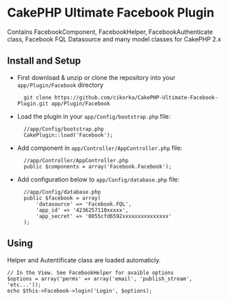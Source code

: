 # CakePHP Ultimate Facebook Plugin

Contains FacebookComponent, FacebookHelper, FacebookAuthenticate class, Facebook FQL Datasource and many model classes for CakePHP 2.x

## Install and Setup

* First download & unzip or clone the repository into your `app/Plugin/Facebook` directory

		git clone https://github.com/cikorka/CakePHP-Ultimate-Facebook-Plugin.git app/Plugin/Facebook

* Load the plugin in your `app/Config/bootstrap.php` file:

		//app/Config/bootstrap.php
		CakePlugin::load('Facebook');

* Add component in `app/Controller/AppController.php` file:

		//app/Controller/AppController.php
		public $components = array('Facebook.Facebook');

* Add configuration below to `app/Config/database.php` file:

		//app/Config/database.php
		public $facebook = array(
			'datasource' => 'Facebook.FQL',
			'app_id' => '4236257110xxxxx',
			'app_secret' => '0855cfd6592xxxxxxxxxxxxxxx'
		);

## Using

Helper and Autentificate class are loaded automaticly.

	// In the View. See FacebookHelper for avaible options
	$options = array('perms' => array('email', 'publish_stream', 'etc...'));
	echo $this->Facebook->login('Login', $options);
